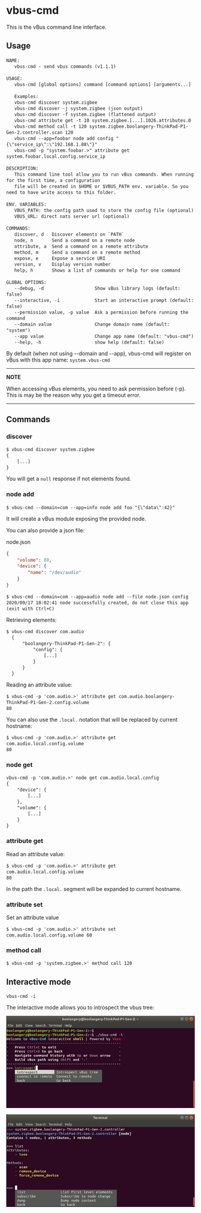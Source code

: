 # vbus-cmd

This is the vBus command line interface.

## Usage

    NAME:
       vbus-cmd - send vbus commands (v1.1.1)
    
    USAGE:
       vbus-cmd [global options] command [command options] [arguments...]
    
       Examples:
       vbus-cmd discover system.zigbee
       vbus-cmd discover -j system.zigbee (json output)
       vbus-cmd discover -f system.zigbee (flattened output)
       vbus-cmd attribute get -t 10 system.zigbee.[...].1026.attributes.0
       vbus-cmd method call -t 120 system.zigbee.boolangery-ThinkPad-P1-Gen-2.controller.scan 120
       vbus-cmd --app=foobar node add config "{\"service_ip\":\"192.168.1.88\"}"
       vbus-cmd -p "system.foobar.>" attribute get system.foobar.local.config.service_ip
    
    DESCRIPTION:
       This command line tool allow you to run vBus commands. When running for the first time, a configuration
       file will be created in $HOME or $VBUS_PATH env. variable. So you need to have write access to this folder.
    
    ENV. VARIABLES:
       VBUS_PATH: the config path used to store the config file (optional)
       VBUS_URL: direct nats server url (optional)
    
    COMMANDS:
       discover, d   Discover elements on `PATH`
       node, n       Send a command on a remote node 
       attribute, a  Send a command on a remote attribute 
       method, m     Send a command on a remote method
       expose, e     Expose a service URI
       version, v    Display version number
       help, h       Shows a list of commands or help for one command
    
    GLOBAL OPTIONS:
       --debug, -d                   Show vBus library logs (default: false)
       --interactive, -i             Start an interactive prompt (default: false)
       --permission value, -p value  Ask a permission before running the command
       --domain value                Change domain name (default: "system")
       --app value                   Change app name (default: "vbus-cmd")
       --help, -h                    show help (default: false)


By default (when not using --domain and --app), vbus-cmd will register on vBus with this app name: `system.vbus-cmd`

---
**NOTE**

When accessing vBus elements, you need to ask permission before (-p). This is may be the reason why you get
a timeout error.

---


## Commands

### discover

    $ vbus-cmd discover system.zigbee
    {
        [...]
    }

You will get a `null` response if not elements found.

### node add

    $ vbus-cmd --domain=com --app=info node add foo "{\"data\":42}"

It will create a vBus module exposing the provided node.

You can also provide a json file:

node.json
```json
{
	"volume": 80,
	"device": {
		"name": "/dev/audio"
	}
}
```

    $ vbus-cmd --domain=com --app=audio node add --file node.json config
    2020/09/17 10:02:41 node successfully created, do not close this app (exit with Ctrl+C)

Retrieving elements:

    $ vbus-cmd discover com.audio
      {
          "boolangery-ThinkPad-P1-Gen-2": {
              "config": {
                  [...]
              }
          }
      }

Reading an attribute value:

    $ vbus-cmd -p 'com.audio.>' attribute get com.audio.boolangery-ThinkPad-P1-Gen-2.config.volume
    80

You can also use the `.local.` notation that will be replaced by current hostname: 

    $ vbus-cmd -p 'com.audio.>' attribute get com.audio.local.config.volume
    80
    
### node get

    vbus-cmd -p 'com.audio.>' node get com.audio.local.config
    {
        "device": {
            [...]
        },
        "volume": {
            [...]
        }
    }

### attribute get

Read an attribute value:

    $ vbus-cmd -p 'com.audio.>' attribute get com.audio.local.config.volume
    80

In the path the `.local.` segment will be expanded to current hostname.

### attribute set

Set an attribute value

    $ vbus-cmd -p 'com.audio.>' attribute set com.audio.local.config.volume 60
    
### method call

    $ vbus-cmd -p 'system.zigbee.>' method call 120

## Interactive mode

    vbus-cmd -i

The interactive mode allows you to introspect the vbus tree:

![introspect mode](_docs/images/screenshot-1.png)

![alt text](_docs/images/screenshot-2.png)
